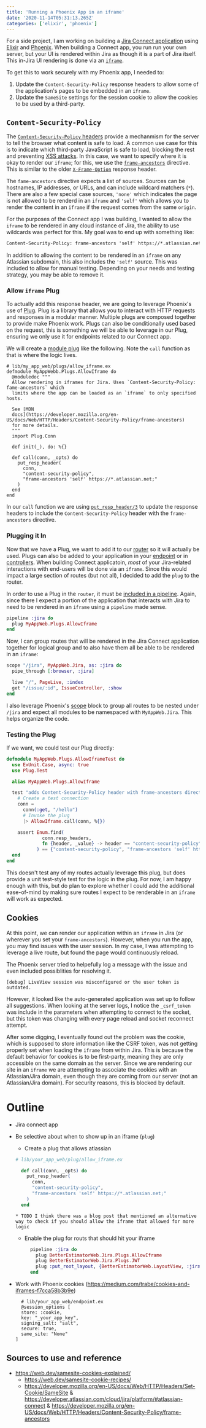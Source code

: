 ```yaml
---
title: 'Running a Phoenix App in an iframe'
date: '2020-11-14T05:31:13.265Z'
categories: ['elixir', 'phoenix']
---
```


For a side project, I am working on building a [Jira Connect application](https://developer.atlassian.com/cloud/jira/platform/#atlassian-connect) using [Elixir](https://elixir-lang.org/) and [Phoenix](https://www.phoenixframework.org/). When building a Connect app, you run run your own server, but your UI is rendered within Jira as though it is a part of Jira itself. This in-Jira UI rendering is done via an [`iframe`](https://developer.mozilla.org/en-US/docs/Web/HTML/Element/iframe).

To get this to work securely with my Phoenix app, I needed to:

1. Update the `Content-Security-Policy` response headers to allow some of the application's pages to be embedded in an `iframe`.
2. Update the `SameSite` settings for the session cookie to allow the cookies to be used by a third-party.

## `Content-Security-Policy`

The [`Content-Security-Policy` headers](https://developer.mozilla.org/en-US/docs/Web/HTTP/Headers/Content-Security-Policy) provide a mechanmism for the server to tell the browser what content is safe to load. A common use case for this is to indicate which third-party JavaScript is safe to load, blocking the rest and preventing [XSS attacks](https://developer.mozilla.org/en-US/docs/Glossary/Cross-site_scripting). In this case, we want to specify where it is okay to render our `iframe`; for this, we use the [`frame-ancestors`](https://developer.mozilla.org/en-US/docs/Web/HTTP/Headers/Content-Security-Policy/frame-ancestors) directive. This is similar to the older [`X-Frame-Option`](https://developer.mozilla.org/en-US/docs/Web/HTTP/Headers/X-Frame-Options) response header.

The `fame-ancestors` directive expects a list of sources. Sources can be hostnames, IP addresses, or URLs, and can include wildcard matchers (`*`). There are also a few special case sources, `'none'` which indicates the page is not allowed to be renderd in an `iframe` and `'self'` which allows you to render the content in an `iframe` if the request comes from the same `origin`.

For the purposes of the Connect app I was building, I wanted to allow the `iframe` to be rendered in any cloud instance of Jira, the ability to use wildcards was perfect for this. My goal was to end up with something like:

```html
Content-Security-Policy: frame-ancestors 'self' https://*.atlassian.net
```

In addition to allowing the content to be rendered in an `iframe` on any Atlassian subdomain, this also includes the `'self'` source. This was included to allow for manual testing. Depending on your needs and testing strategy, you may be able to remove it.

### Allow `iframe` Plug

To actually add this response header, we are going to leverage Phoenix's use of [Plug](https://hexdocs.pm/phoenix/plug.html). Plug is a library that allows you to interact with HTTP requests and responses in a modular manner. Multiple plugs are composed together to provide make Phoenix work. Plugs can also be conditionally used based on the request, this is something we will be able to leverage in our Plug, ensuring we only use it for endpoints related to our Connect app.  

We will create a [module plug](https://hexdocs.pm/phoenix/plug.html#module-plugs) like the following. Note the `call` function as that is where the logic lives.

```elixir{15-21}
# lib/my_app_web/plugs/allow_iframe.ex
defmodule MyAppWebb.Plugs.AllowIframe do
  @moduledoc """
  Allow rendering in iframes for Jira. Uses `Content-Security-Policy: fame-ancestors` which
  limits where the app can be loaded as an `iframe` to only specified hosts.

  See [MDN
  docs](https://developer.mozilla.org/en-US/docs/Web/HTTP/Headers/Content-Security-Policy/frame-ancestors)
  for more details.
  """
  import Plug.Conn

  def init(_), do: %{}

  def call(conn, _opts) do
    put_resp_header(
      conn,
      "content-security-policy",
      "frame-ancestors 'self' https://*.atlassian.net;"
    )
  end
end
```

In our `call` function we are using [`put_resp_header/3`](https://hexdocs.pm/plug/Plug.Conn.html?#put_resp_header/3) to update the response headers to include the `Content-Security-Policy` header with the `frame-ancestors` directive.

### Plugging it In

Now that we have a Plug, we want to add it to our [router](https://hexdocs.pm/phoenix/plug.html#controller-plugs) so it will actually be used. Plugs can also be added to your application in your [endpoint](https://hexdocs.pm/phoenix/plug.html#endpoint-plugs) or in [controllers](https://hexdocs.pm/phoenix/plug.html#controller-plugs). When building Connect applicatoin, _most_ of your Jira-related interactions with end-users will be done via an `iframe`. Since this would impact a large section of routes (but not all), I decided to add the `plug` to the router.

In order to use a Plug in the `router`, it must be [included in a pipeline](https://hexdocs.pm/phoenix/plug.html#router-plugs). Again, since there I expect a portion of the application that interacts with Jira to need to be rendered in an `iframe` using a `pipeline` made sense. 


```elixir
pipeline :jira do
  plug MyAppWeb.Plugs.AllowIframe
end
```

Now, I can group routes that will be rendered in the Jira Connect application together for logical group and to also have them all be able to be rendered in an `iframe`:

```elixir
scope "/jira", MyAppWeb.Jira, as: :jira do
  pipe_through [:browser, :jira]

  live "/", PageLive, :index
  get "/issue/:id", IssueController, :show
end
```

I also leverage Phoenix's [scope](https://hexdocs.pm/phoenix/routing.html#scoped-routes) block to group all routes to be nested under `/jira` and expect all modules to be namespaced with `MyAppWeb.Jira`. This helps organize the code.

### Testing the Plug

If we want, we could test our Plug directly:

```elixir
defmodule MyAppWeb.Plugs.AllowIframeTest do
  use ExUnit.Case, async: true
  use Plug.Test

  alias MyAppWeb.Plugs.AllowIframe

  test "adds Content-Security-Policy header with frame-ancestors directive to response headers" do
    # Create a test connection
    conn = 
      conn(:get, "/hello")
      # Invoke the plug
      |> AllowIframe.call(conn, %{})

    assert Enum.find(
             conn.resp_headers,
             fn {header, _value} -> header == "content-security-policy" end
           ) == {"content-security-policy", "frame-ancestors 'self' https://*.atlassian.net;"}
  end
end
```

This doesn't test any of my routes actually leverage this plug, but does provide a unit test-style test for the logic in the plug. For now, I am happy enough with this, but do plan to explore whether I could add the additional ease-of-mind by making sure routes I expect to be renderable in an `iframe` will work as expected.

## Cookies

At this point, we can render our application within an `iframe` in Jira (or wherever you set your `frame-ancestors`). However, when you run the app, you may find issues with the user session. In my case, I was attempting to leverage a live route, but found the page would continuously reload. 

The Phoenix server tried to helpefully log a message with the issue and even included possiblities for resolving it.

```
[debug] LiveView session was misconfigured or the user token is outdated.
```

However, it looked like the auto-generated application was set up to follow all suggestions. When looking at the server logs, I notice the `_csrf_token` was include in the parameters when attempting to connect to the socket, but this token was changing with every page reload and socket reconnect attempt. 

After some digging, I eventually found out the problem was the cookie, which is supposed to store information like the CSRF token, was not getting properly set when loading the `iframe` from within Jira. This is because the default behavior for cookies is to be first-party, meaning they are only accessible on the same domain as the server. Since we are rendering our site in an `iframe` we are attempting to associate the cookies with an Atlassian/Jira domain, even though they are coming from our server (not an Atlassian/Jira domain). For security reasons, this is blocked by default. 

# Outline

* Jira connect app
* Be selective about when to show up in an iframe (`plug`)
    * Create a plug that allows atlassian
    ```elixir
    # lib/your_app_web/plug/allow_iframe.ex

      def call(conn, _opts) do
        put_resp_header(
          conn,
          "content-security-policy",
          "frame-ancestors 'self' https://*.atlassian.net;"
        )
      end
    ```
      * TODO I think there was a blog post that mentioned an alternative way to check if you should allow the iframe that allowed for more logic
    * Enable the plug for routs that should hit your iframe
        ```elixir
          pipeline :jira do
            plug BetterEstimatorWeb.Jira.Plugs.AllowIframe
            plug BetterEstimatorWeb.Jira.Plugs.JWT
            plug :put_root_layout, {BetterEstimatorWeb.LayoutView, :jira}
          end
        ```

* Work with Phoenix cookies (https://medium.com/trabe/cookies-and-iframes-f7cca58b3b9e) 
    ```elixir{6-7}
      # lib/your_app_web/endpoint.ex
      @session_options [
      store: :cookie,
      key: "_your_app_key",
      signing_salt: "salt",
      secure: true,
      same_site: "None"
    ]
    ```

## Sources to use and reference

* https://web.dev/samesite-cookies-explained/
  * https://web.dev/samesite-cookie-recipes/
  * https://developer.mozilla.org/en-US/docs/Web/HTTP/Headers/Set-Cookie/SameSite
& https://developer.atlassian.com/cloud/jira/platform/#atlassian-connect
& https://developer.mozilla.org/en-US/docs/Web/HTTP/Headers/Content-Security-Policy/frame-ancestors
